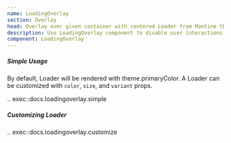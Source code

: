 ```yaml
---
name: LoadingOverlay
section: Overlay
head: Overlay over given container with centered Loader from Mantine theme.
description: Use LoadingOverlay component to disable user interactions and indicate loading state.
component: LoadingOverlay
---
```


##### Simple Usage

By default, Loader will be rendered with theme.primaryColor. A Loader can be customized with `color`, `size`, and
`variant` props.

.. exec::docs.loadingoverlay.simple

##### Customizing Loader

.. exec::docs.loadingoverlay.customize
